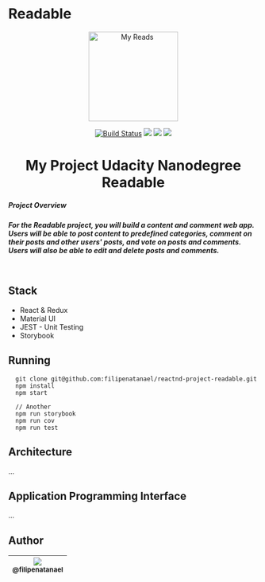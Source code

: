 # Readable

<p align="center"><a href="https://in.udacity.com/course/react-nanodegree--nd019" target="_blank"><img width="180" src="https://www.wykop.pl/cdn/c3397993/link_SIrKotPCldE7IGnWEjOBSIX1SDMEhE1w,w300h223.jpg" alt="My Reads"></a></p>

<p align="center">
  <a href="https://travis-ci.org/filipenatanael/reactnd-myreads"><img src="https://travis-ci.org/filipenatanael/reactnd-myreads.svg?branch=master" alt="Build Status"></a>
  <a class="badge-align" href="https://www.codacy.com/app/filipenatanael/reactnd-myreads?utm_source=github.com&amp;utm_medium=referral&amp;utm_content=filipenatanael/reactnd-myreads&amp;utm_campaign=Badge_Grade"><img src="https://api.codacy.com/project/badge/Grade/2bb969547aa240469a94a687746792e1"/></a>
    <a class="badge-align" href="https://codecov.io/gh/filipenatanael/reactnd-project-readable/"><img src="https://codecov.io/gh/filipenatanael/reactnd-project-readable/branch/master/graph/badge.svg"/></a>
  <a href="https://codeclimate.com/github/filipenatanael/reactnd-myreads/maintainability"><img src="https://api.codeclimate.com/v1/badges/b1553dba7581b75f1afc/maintainability" /></a>
</p>



<h1 align="center">My Project Udacity Nanodegree <br>Readable</h1>

<p align="center">
<h5>Project Overview<h5>

For the Readable project, you will build a content and comment web app. Users will be able to post content to predefined categories, comment on their posts and other users' posts, and vote on posts and comments. Users will also be able to edit and delete posts and comments.
  </p>
<br>

## Stack
- React & Redux
- Material UI
- JEST - Unit Testing
- Storybook

## Running
```shell
  git clone git@github.com:filipenatanael/reactnd-project-readable.git
  npm install
  npm start

  // Another
  npm run storybook
  npm run cov
  npm run test
```

## Architecture
...
## Application Programming Interface
...
## Author

| [<img src="https://avatars3.githubusercontent.com/u/14134758?s=115&v=3"><br><sub>@filipenatanael</sub>](https://github.com/filipenatanael) |
| :---: |
